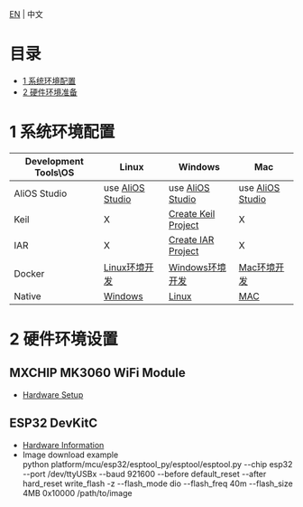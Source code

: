 [EN](AliOS-Things-Environment-Setup) | 中文

# 目录
- [1 系统环境配置](#1-系统环境配置)
- [2 硬件环境准备](#2-硬件环境准备)

# 1 系统环境配置
|Development Tools\OS|Linux|Windows|Mac|
|------|--------|-------|-------|
|AliOS Studio| use [AliOS Studio](AliOS-Things-Studio)|use [AliOS Studio](AliOS-Things-Studio)|use [AliOS Studio](AliOS-Things-Studio)|
|Keil|X|[Create Keil Project]()|X|
|IAR|X|[Create IAR Project]()|X|
|Docker|[Linux环境开发](AliOS-Things-Docker-Environment-Setup#Linux环境开发)|[Windows环境开发](AliOS-Things-Docker-Environment-Setup#Windows环境开发)|[Mac环境开发](AliOS-Things-Docker-Environment-Setup#Mac环境开发)|
|Native|[Windows](AliOS-Things-Windows-Environment-Setup)|[Linux](AliOS-Things-Linux-Environment-Setup)|[MAC](AliOS-Things-MAC-Environment-Setup)|
   
# 2 硬件环境设置
## MXCHIP MK3060 WiFi Module
- [Hardware Setup](MK3060-Hardware-Setup)

## ESP32 DevKitC 
- [Hardware Information](http://esp-idf.readthedocs.io/en/latest/get-started/get-started-devkitc.html)
- Image download example<br>
python platform/mcu/esp32/esptool_py/esptool/esptool.py --chip esp32 --port /dev/ttyUSBx --baud 921600 --before default_reset --after hard_reset write_flash -z --flash_mode dio --flash_freq 40m --flash_size 4MB  0x10000 /path/to/image
